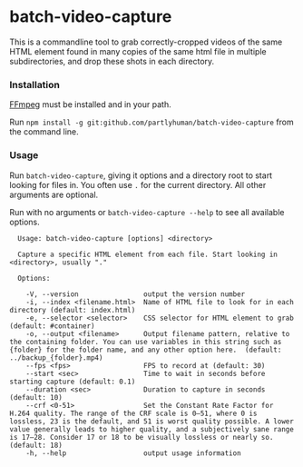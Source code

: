 # batch-video-capture

This is a commandline tool to grab correctly-cropped videos
of the same HTML element found in many copies of the same html file
in multiple subdirectories, and drop these shots in each directory.


### Installation

[FFmpeg](https://ffmpeg.org/download.html) must be installed and in your path.

Run
 `npm install -g git:github.com/partlyhuman/batch-video-capture` 
from the command line.

### Usage

Run `batch-video-capture`, giving it options and a directory root 
to start looking for files in. You often use `.` for the current
directory. All other arguments are optional.

Run with no arguments or `batch-video-capture --help` to see all available
options.

```
  Usage: batch-video-capture [options] <directory>

  Capture a specific HTML element from each file. Start looking in <directory>, usually "."

  Options:

    -V, --version                output the version number
    -i, --index <filename.html>  Name of HTML file to look for in each directory (default: index.html)
    -e, --selector <selector>    CSS selector for HTML element to grab (default: #container)
    -o, --output <filename>      Output filename pattern, relative to the containing folder. You can use variables in this string such as {folder} for the folder name, and any other option here.  (default: ../backup_{folder}.mp4)
    --fps <fps>                  FPS to record at (default: 30)
    --start <sec>                Time to wait in seconds before starting capture (default: 0.1)
    --duration <sec>             Duration to capture in seconds (default: 10)
    --crf <0-51>                 Set the Constant Rate Factor for H.264 quality. The range of the CRF scale is 0–51, where 0 is lossless, 23 is the default, and 51 is worst quality possible. A lower value generally leads to higher quality, and a subjectively sane range is 17–28. Consider 17 or 18 to be visually lossless or nearly so. (default: 18)
    -h, --help                   output usage information
```
